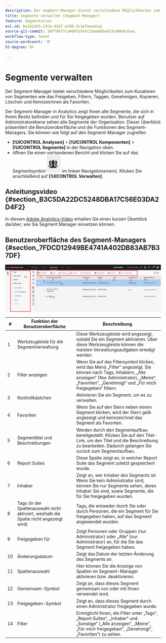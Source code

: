 ```yaml
---
description: Der Segment-Manager bietet verschiedene Möglichkeiten zum Kuratieren von Segmenten wie das Freigeben, Filtern, Taggen, Genehmigen, Kopieren, Löschen und Kennzeichnen als Favoriten.
title: Segmente verwalten (Segment-Manager)
feature: Segmentation
exl-id: be182a55-23cb-415f-a7d0-3c1efeead1a1
source-git-commit: 10ff98f7ca4697afe5c2dae66be415c0d68c4aac
workflow-type: tm+mt
source-wordcount: '0'
ht-degree: 0%

---
```


# Segmente verwalten

Der Segment-Manager bietet verschiedene Möglichkeiten zum Kuratieren von Segmenten wie das Freigeben, Filtern, Taggen, Genehmigen, Kopieren, Löschen und Kennzeichnen als Favoriten.

Der Segment-Manager in Analytics zeigt Ihnen alle Segmente, die sich in Ihrem Besitz befinden und für Sie freigegeben wurden. Benutzer auf Administratorebene sehen alle Segmente der Organisation. Dieser Überblick präsentiert die Benutzeroberfläche und die Funktionen des Segment-Managers. Sie können wie folgt auf den Segment-Manager zugreifen

* **[!UICONTROL Analysen]** > **[!UICONTROL Komponenten]** > **[!UICONTROL Segmente]** in der Navigation oben.
* öffnen Sie einen vorhandenen Bericht und klicken Sie auf das Segmentsymbol ![](assets/segment_icon.png) im linken Navigationsmenü. Klicken Sie anschließend auf **[!UICONTROL Verwalten]**.

## Anleitungsvideo {#section_B3C5DA22DC5248DBA17C56E03DA2D4F2}

In diesem [Adobe Analytics-Video](https://experienceleague.adobe.com/docs/analytics-learn/tutorials/components/segmentation/segment-management-and-sharing.html?lang=de) erhalten Sie einen kurzen Überblick darüber, wie Sie Segment Manager einsetzen können.

## Benutzeroberfläche des Segment-Managers {#section_7FDCD12949BE4741A402DB83AB7B37DF}

![](assets/segment_manager_ui.png)

| # | Funktion der Benutzeroberfläche | Beschreibung |
|---|---|---|
| 1 | Werkzeugleiste für die Segmentverwaltung | Diese Werkzeugleiste wird angezeigt, sobald Sie ein Segment aktivieren. Über diese Werkzeugleiste können die meisten Verwaltungsaufgaben erledigt werden. |
| 2 | Filter anzeigen | Wenn Sie auf das Filtersymbol klicken, wird das Menü „Filter“ angezeigt. Sie können nach Tags, Inhabern, „Alle anzeigen“ (Nur Administrator), „Meine“, „Favoriten“, „Genehmigt“ und „Für mich freigegeben“ filtern. |
| 3 | Kontrollkästchen | Aktivieren Sie ein Segment, um es zu verwalten. |
| 4 | Favoriten | Wenn Sie auf den Stern neben einem Segment klicken, wird der Stern gelb angezeigt und kennzeichnet das Segment als Favoriten. |
| 5 | Segmenttitel und Beschreibungen | Werden durch den Segmentaufbau bereitgestellt. Klicken Sie auf den Titel-Link, um den Titel und die Beschreibung zu bearbeiten. Dadurch gelangen Sie zurück zum Segmentaufbau. |
| 6 | Report Suites | Diese Spalte zeigt an, in welcher Report Suite das Segment zuletzt gespeichert wurde. |
| 7 | Inhaber | Zeigt an, wer Inhaber des Segments ist. Wenn Sie kein Administrator sind, können Sie nur Segmente sehen, deren Inhaber Sie sind, sowie Segmente, die für Sie freigegeben wurden. |
| 8 | Tags (in der Spaltenauswahl nicht aktiviert, weshalb die Spalte nicht angezeigt wird) | Tags, die entweder durch Sie oder durch Personen, die ein Segment für Sie freigegeben haben, auf das Segment angewendet wurden. |
| 9 | Freigegeben für | Zeigt Personen oder Gruppen (nur Administrator) oder „Alle“ (nur Administrator) an, für die Sie das Segment freigegeben haben. |
| 10 | Änderungsdatum | Zeigt das Datum der letzten Änderung des Segments an. |
| 11 | Spaltenauswahl | Hier können Sie die Anzeige von Spalten im Segment-Manager aktivieren bzw. deaktivieren. |
| 12 | Gemeinsam-Symbol | Zeigt an, dass dieses Segment gemeinsam von oder mit Ihnen verwendet wird. |
| 13 | Freigegeben-Symbol | Zeigt an, dass dieses Segment durch einen Administrator freigegeben wurde. |
| 14 | Filter | Ermöglicht Ihnen, die Filter unter „Tags“, „Report Suites“, „Inhaber“ und „Sonstige“ („Alle anzeigen“, „Meine“, „Für mich freigegeben“, „Genehmigt“, „Favoriten“) zu sehen. |
